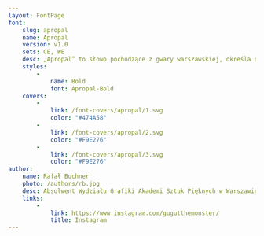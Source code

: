 ```yaml
---
layout: FontPage
font:
    slug: apropal
    name: Apropal
    version: v1.0
    sets: CE, WE
    desc: „Apropal” to słowo pochodzące z gwary warszawskiej, określa ono drobnego cwaniaczka. Krój „Apropal” powstał z inspiracji neonem księgarni „Czytelnik”, tablicami informacyjnymi z warszawskiego ZOO oraz wzornikami z książki „Techniki liternictwa” Jana Wojeńskiego. Projekt „Apropal” to bezszeryfowy font, przeznaczony do tworzenia ozdobnych szyldów, a także do zastosowania w układzie pionowym.
    styles:
        -
            name: Bold
            font: Apropal-Bold
    covers:
        -
            link: /font-covers/apropal/1.svg
            color: "#474A58"
        -
            link: /font-covers/apropal/2.svg
            color: "#F9E276"
        -
            link: /font-covers/apropal/3.svg
            color: "#F9E276"
author:
    name: Rafał Buchner
    photo: /authors/rb.jpg
    desc: Absolwent Wydziału Grafiki Akademi Sztuk Pięknych w Warszawie. Zajmuje się projektowaniem krojów pism, m.in. dla „Tygodnika Powszechnego” i „Domu Spotkań z Historią”. Współpracował także z Fundacją Nowej Kultury „Bęc Zmiana”, Fundacją Polskiej Sztuki Nowoczesnej i miesięcznikiem „Znak”.
    links:
        -
            link: https://www.instagram.com/gugutthemonster/
            title: Instagram
---
```

